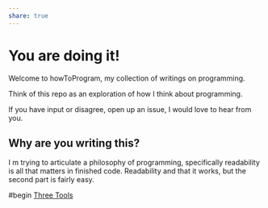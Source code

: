 ```yaml
---
share: true
---
```


# You are doing it!

Welcome to howToProgram, my collection of writings on programming.

Think of this repo as an exploration of how I think about programming.

If you have input or disagree, open up an issue, I would love to hear from you.

## Why are you writing this?

I m trying to articulate a philosophy of programming, specifically readability is all that matters in finished code.
Readability and that it works, but the second part is fairly easy.

#begin [Three Tools](./Three%20Tools.md)